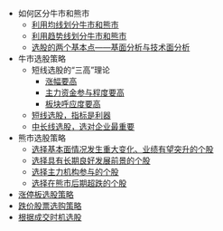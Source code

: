 * 如何区分牛市和熊市
  * [利用均线划分牛市和熊市](https://weread.qq.com/web/reader/efe32d3059a6edefe739e95kc9f326d018c9f0f895fb5e4)
  * [利用趋势线划分牛市和熊市](https://weread.qq.com/web/reader/efe32d3059a6edefe739e95kc9f326d018c9f0f895fb5e4) 
  * [选股的两个基本点——基面分析与技术面分析](https://weread.qq.com/web/reader/efe32d3059a6edefe739e95k45c322601945c48cce2e120)
* 牛市选股策略
  * 短线选股的“三高”理论
    * [涨幅要高  ](https://weread.qq.com/web/reader/0b8326e0717d2e8c0b8ab95kaab325601eaab3238922e53)
    * [主力资金参与程度要高](https://weread.qq.com/web/reader/0b8326e0717d2e8c0b8ab95kaab325601eaab3238922e53)
    * [板块呼应度要高](https://weread.qq.com/web/reader/0b8326e0717d2e8c0b8ab95kaab325601eaab3238922e53)
  * [短线选股，指标是利器](https://weread.qq.com/web/reader/efe32d3059a6edefe739e95k1f032c402131f0e3dad99f3)
  * [中长线选股，选对企业最重要 ](https://weread.qq.com/web/reader/efe32d3059a6edefe739e95kc51323901dc51ce410c121b)
* 熊市选股策略
  * [选择基本面情况发生重大变化、业绩有望突升的个股](https://weread.qq.com/web/reader/0b8326e0717d2e8c0b8ab95kaab325601eaab3238922e53)
  * [选择具有长期良好发展前景的个股](https://weread.qq.com/web/reader/0b8326e0717d2e8c0b8ab95kaab325601eaab3238922e53)
  * [选择主力机构参与的个股](https://weread.qq.com/web/reader/0b8326e0717d2e8c0b8ab95kaab325601eaab3238922e53)
  * [选择在熊市后期超跌的个股 ](https://weread.qq.com/web/reader/0b8326e0717d2e8c0b8ab95kaab325601eaab3238922e53)
* [涨停板选股策略](https://weread.qq.com/web/reader/0b8326e0717d2e8c0b8ab95kaab325601eaab3238922e53)
* [跌价股票选购策略](https://weread.qq.com/web/reader/0b8326e0717d2e8c0b8ab95kaab325601eaab3238922e53)
* [根据成交时机选股](https://weread.qq.com/web/reader/0b8326e0717d2e8c0b8ab95kaab325601eaab3238922e53)
